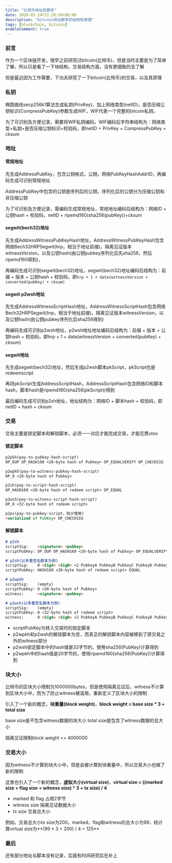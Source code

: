 ```yaml
---
title: "比特币地址和脚本"
date: 2020-05-24T22:20:58+08:00
description: "bitcoin地址脚本的结构和原理"
tags: [blockchain, bitcoin]
enableComment: true
---
```


### 前言

作为一个区块链开发，很早之前研究过bitcoin(比特币)，但是当时主要是为了简单了解，所以只是看了一下块结构，交易结构方面，没有更细致的去了解

但是最近因为工作需要，下功夫研究了一下bitcoin(比特币)的交易，以及其原理

### 私钥

椭圆曲线secp256k1算法生成私钥(PrivKey)，加上网络类型(netID)，是否压缩公钥标识(CompressPubKey)参数生成WIF，WIF代表一个完整的bitcoin私钥。

为了可识别及方便记录，需要将WIF私钥编码，WIF编码后字符串结构为：网络类型+私钥+是否压缩公钥标识+校验码，即netID + PrivKey + CompressPubKey + cksum

### 地址

#### 常规地址

先生成AddressPubKey，包含公钥格式，公钥，网络PubKeyHashAddrID，再编码生成可识别常规地址

AddressPubKey中包含的公钥是序列后的公钥，序列化后的公钥分为压缩公钥和非压缩公钥

为了可识别及方便记录，需编码生成常规地址，常规地址编码后结构为：网络ID + 公钥hash + 校验码，netID + ripemd160(sha256(pubKey))+cksum

#### segwit(bech32)地址

先生成AddressWitnessPubKeyHash地址，AddressWitnessPubKeyHash包含网络Bech32HRPSegwit(hrp，相当于地址前缀)，隔离见证版本witnessVersion，以及公钥hash(由公钥pubkey序列化后先sha256，然后ripemd160得到)，

再编码生成可识别segwit(bech32)地址，segwit(bech32)地址编码后结构为：前缀 + 版本 + 公钥hash + 校验码，即```hrp + 1 + data(witnessVersion + converted(pubKey) + cksum)```

#### segwit p2wsh地址

先生成AddressWitnessScriptHash地址，AddressWitnessScriptHash包含网络Bech32HRPSegwit(hrp，相当于地址前缀)，隔离见证版本witnessVersion，以及公钥hash(由公钥pubkey序列化后sha256得到)

再编码生成可识别p2wsh地址，p2wsh地址地址编码后结构为：前缀 + 版本 + 公钥hash + 校验码，即hrp + 1 + data(witnessVersion + converted(pubKey) + cksum)

#### segwit地址

先生成segwit(bech32)地址，然后生成p2wsh脚本pkScript，pkScript也是redeemscript

再将pkScript生成AddressScriptHash，AddressScriptHash包含网络ID和脚本hash，脚本hash是ripemd160(sha256(pkScript))得到

最后编码生成可识别p2sh地址，地址结构为：网络ID + 脚本hash + 校验码，即netID + hash + cksum

### 交易

交易主要是锁定脚本和解锁脚本，必须一一对应才能完成交易，才能花费utxo

#### 锁定脚本
```markdown
p2pkh(pay-to-pubkey-hash-script)
OP_DUP OP_HASH160 <20-byte hash of Pubkey> OP_EQUALVERIFY OP_CHECKSIG

p2wpkh(pay-to-witness-pubkey-hash-script)
OP_0 <20-byte hash of Pubkey>

p2sh(pay-to-script-hash-script)
OP_HASH160 <20-byte hash of redeem script> OP_EQUAL

p2wsh(pay-to-witness-script-hash-script)
OP_0 <32-byte hash of redeem script>

p2ps(pay-to-pubkey-script，较少使用)
<serialized of PubKey> OP_CHECKSIG
```

#### 解锁脚本
```markdown
# p2sh
scriptSig:    <signature> <pubkey>
scriptPubKey: OP_DUP OP_HASH160 <20-byte hash of Pubkey> OP_EQUALVERIFY OP_CHECKSIG

# p2sh(以多重签名脚本为例)
scriptSig:    0 <SigA> <SigB> <2 PubkeyA PubkeyB PubkeyC PubkeyD PubkeyE 5 CHECKMULTISIG>
scriptPubKey: HASH160 <20-byte hash of redeem script> EQUAL

# p2wpkh
scriptSig:    (empty)
scriptPubKey: 0 <20-byte hash of Pubkey>
witness:      <signature> <pubkey>

# p2wsh(以多重签名脚本为例)
scriptSig:    (empty)
scriptPubKey: 0 <32-byte hash of redeem script>
witness:      0 <SigA> <SigB> <2 PubkeyA PubkeyB PubkeyC PubkeyD PubkeyE 5 CHECKMULTISIG>
```

* scriptPubKey为转入交易时的锁定脚本
* p2wpkh和p2wsh的解锁脚本为空，而真正的解锁脚本内容被移到了原交易之外的witness部分
* p2wsh锁定脚本中的hash值是32字节的，使用sha256(PubKey)计算得到
* p2wpkh中的hash值是20字节的，使用ripemd160(sha256(PubKey))计算得到

### 块大小

比特币的区块大小限制为1000000bytes，但是使用隔离见证后，witness不计算到区块大小中，而为了防止witness被滥用，重新定义了区块大小的限制

引入了一个新的概念，**块重量(block weight)**，**block weight = base size * 3 + total size**

base size是不包含witness数据的块大小
total size是包含了witness数据的总大小

隔离见证限制block weight <= 4000000

### 交易大小

因为witness不计算到块大小中，但是会被计算到块重量中，所以交易大小也做了新的限制

这里也引入了一个新的概念，**虚拟大小(virtual size)**，**virtual size = ((marked size + flag size + witness size) * 3 + tx size) / 4**

* marked 和 flag 占用2字节
* witness size 隔离见证数据大小
* tx size 交易总大小

例如，交易总大小tx size为200，marked，flag和witness的总大小为99，经计算virtual size为**(99 * 3 + 200) / 4 = 125**

### 最后

还有部分地址与脚本没有记录，后面有时间研究后在补上